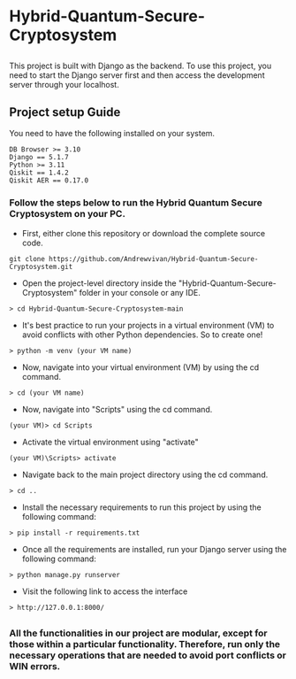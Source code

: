# Hybrid-Quantum-Secure-Cryptosystem
##
This project is built with Django as the backend. To use this project, you need to start the Django server first and then access the development server through your localhost.

## Project setup Guide
You need to have the following installed on your system.
```
DB Browser >= 3.10
Django == 5.1.7
Python >= 3.11
Qiskit == 1.4.2
Qiskit AER == 0.17.0
```

### Follow the steps below to run the Hybrid Quantum Secure Cryptosystem on your PC.
* First, either clone this repository or download the complete source code. 
```
git clone https://github.com/Andrewvivan/Hybrid-Quantum-Secure-Cryptosystem.git
```
* Open the project-level directory inside the "Hybrid-Quantum-Secure-Cryptosystem" folder in your console or any IDE.
```
> cd Hybrid-Quantum-Secure-Cryptosystem-main
```
* It's best practice to run your projects in a virtual environment (VM) to avoid conflicts with other Python dependencies.
So to create one!
```
> python -m venv (your VM name)
```
* Now, navigate into your virtual environment (VM) by using the cd command.
```
> cd (your VM name)
```
* Now, navigate into "Scripts" using the cd command.
```
(your VM)> cd Scripts
```
* Activate the virtual environment using "activate"
```
(your VM)\Scripts> activate
```
* Navigate back to the main project directory using the cd command.
```
> cd ..
```
* Install the necessary requirements to run this project by using the following command:
```
> pip install -r requirements.txt
```
* Once all the requirements are installed, run your Django server using the following command:
```
> python manage.py runserver
```
* Visit the following link to access the interface
```
> http://127.0.0.1:8000/
```
##

### All the functionalities in our project are modular, except for those within a particular functionality. Therefore, run only the necessary operations that are needed to avoid port conflicts or WIN errors.

